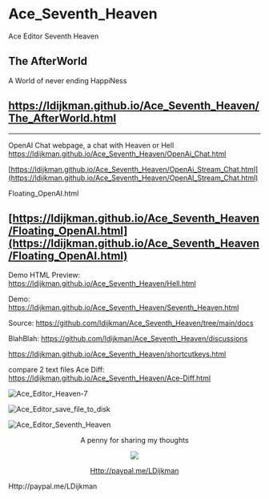 # Ace_Seventh_Heaven
Ace Editor Seventh Heaven

## The AfterWorld
A World of never ending HappiNess 
## https://ldijkman.github.io/Ace_Seventh_Heaven/The_AfterWorld.html

---
OpenAI Chat webpage, a chat with Heaven or Hell
 https://ldijkman.github.io/Ace_Seventh_Heaven/OpenAi_Chat.html

 [https://ldijkman.github.io/Ace_Seventh_Heaven/OpenAi_Stream_Chat.html](https://ldijkman.github.io/Ace_Seventh_Heaven/OpenAI_Stream_Chat.html)

 Floating_OpenAI.html
 
  [https://ldijkman.github.io/Ace_Seventh_Heaven/Floating_OpenAI.html](https://ldijkman.github.io/Ace_Seventh_Heaven/Floating_OpenAI.html)
---

Demo HTML Preview: https://ldijkman.github.io/Ace_Seventh_Heaven/Hell.html

Demo: https://ldijkman.github.io/Ace_Seventh_Heaven/Seventh_Heaven.html

Source: https://github.com/ldijkman/Ace_Seventh_Heaven/tree/main/docs

BlahBlah: https://github.com/ldijkman/Ace_Seventh_Heaven/discussions

https://ldijkman.github.io/Ace_Seventh_Heaven/shortcutkeys.html

compare 2 text files
Ace Diff: https://ldijkman.github.io/Ace_Seventh_Heaven/Ace-Diff.html

![Ace_Editor_Heaven-7](https://github.com/ldijkman/Ace_Seventh_Heaven/assets/45427770/4bb010dc-7aa1-4f6c-b549-936dd60e5071)

![Ace_Editor_save_file_to_disk](https://github.com/ldijkman/Ace_Seventh_Heaven/assets/45427770/a7292516-f77f-4cf0-9d06-293d894e3c39)


![Ace_Editor_Seventh_Heaven](https://github.com/ldijkman/Ace_Seventh_Heaven/assets/45427770/5177ca3b-b75e-464c-a003-c50e455db494)











<p align="center">A penny for sharing my thoughts</p>

<p align="center"><img src="https://encrypted-tbn0.gstatic.com/images?q=tbn:ANd9GcRCn5P8yE7Nd7QBcKb9-JZbMWKPSwYT1weQpaY2tJaE9WUFU8bqQwYyLXvthWWqD4wZ_6s&usqp=CAU"></p>

[<p align="center">Http://paypal.me/LDijkman</p>](Http://paypal.me/LDijkman)Http://paypal.me/LDijkman

  


